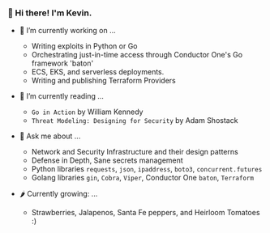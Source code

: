 ### 👋 Hi there! I'm Kevin.

- 🔭 I’m currently working on ...
    - Writing exploits in Python or Go
    - Orchestrating just-in-time access through Conductor One's Go framework 'baton'
    - ECS, EKS, and serverless deployments.
    - Writing and publishing Terraform Providers
       
- 🌱 I’m currently reading ...
    - `Go in Action` by William Kennedy
    - `Threat Modeling: Designing for Security` by Adam Shostack

- 💬 Ask me about ...
    - Network and Security Infrastructure and their design patterns
    - Defense in Depth, Sane secrets management
    - Python libraries `requests`, `json`, `ipaddress`, `boto3`, `concurrent.futures`
    - Golang libraries `gin`, `Cobra`, `Viper`, Conductor One `baton`, `Terraform`

- 🌶 Currently growing: ...
    - Strawberries, Jalapenos, Santa Fe peppers, and Heirloom Tomatoes :)
